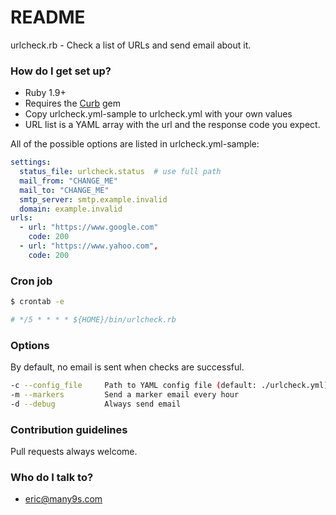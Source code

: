 # README #

urlcheck.rb - Check a list of URLs and send email about it.

### How do I get set up? ###

* Ruby 1.9+
* Requires the [Curb](https://github.com/taf2/curb) gem
* Copy urlcheck.yml-sample to urlcheck.yml with your own values
* URL list is a YAML array with the url and the response code you expect. 

All of the possible options are listed in urlcheck.yml-sample:
```yaml
settings:
  status_file: urlcheck.status  # use full path
  mail_from: "CHANGE_ME"
  mail_to: "CHANGE_ME"
  smtp_server: smtp.example.invalid
  domain: example.invalid
urls:
  - url: "https://www.google.com"
    code: 200
  - url: "https://www.yahoo.com",
    code: 200
```

### Cron job ###
```bash
$ crontab -e 

# */5 * * * * ${HOME}/bin/urlcheck.rb 
```

### Options ###
By default, no email is sent when checks are successful.
```bash
-c --config_file     Path to YAML config file (default: ./urlcheck.yml)
-m --markers         Send a marker email every hour
-d --debug           Always send email
```

### Contribution guidelines ###

Pull requests always welcome.

### Who do I talk to? ###

* eric@many9s.com
